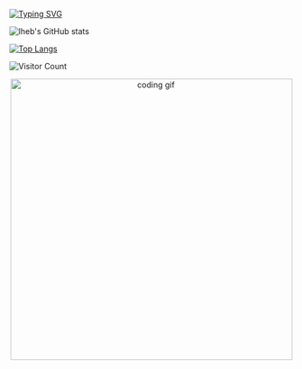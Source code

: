[![Typing SVG](https://readme-typing-svg.herokuapp.com?font=Fira+Code&size=24&duration=3000&pause=1000&color=4CAF50&vCenter=true&multiline=true&width=500&lines=Hello%2C+I'm+Iheb+Lafi;Software+Engineer+%7C+Fullstack+Dev+%7C+DevOps+Enthusiast)](https://git.io/typing-svg)

![Iheb's GitHub stats](https://github-readme-stats.vercel.app/api?username=iheblafi&show_icons=true&theme=tokyonight)

[![Top Langs](https://github-readme-stats.vercel.app/api/top-langs/?username=iheblafi&layout=compact)](https://github.com/anuraghazra/github-readme-stats)

![Visitor Count](https://komarev.com/ghpvc/?username=iheblafi&style=flat-square&color=blue)

<p align="center">
  <img src="https://media.giphy.com/media/qgQUggAC3Pfv687qPC/giphy.gif" alt="coding gif" width="500"/>
</p>

